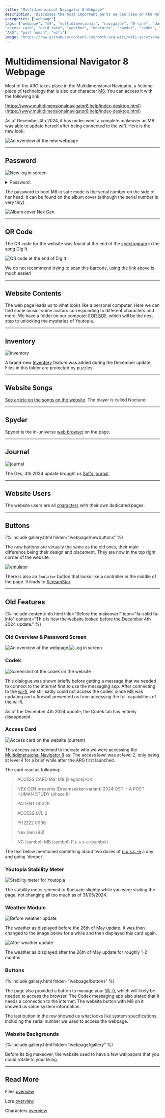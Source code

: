 ```yaml
---
title: "Multidimensional Navigator 8 Webpage"
description: "Discusses the most important parts we can view on the Multidimensional Navigator 8."
categories: ["webpage"]
tags: ["webpage", "m8", "multidimensional", "navigator", "8-line", "dashboard", "backgrounds", 
"access card", "acid rain", "weather", "nocturne", "spyder", "codek", "codec", "nex gen", 
"ARG", "post human", "wifi"]
image: "https://raw.githubusercontent.com/bmth-arg-wiki/wiki-assets/main/webpage/webpage-300x300.png"
---
```


# Multidimensional Navigator 8 Webpage

Most of the ARG takes place in the Multidimensional Navigator, a fictional piece of technology that 
is also our character [M8](m8). You can access it with the following link: 

[https://www.multidimensionalnavigator8.help/index-desktop.html](https://www.multidimensionalnavigator8.help/index-desktop.html)

As of December 4th 2024, it has under-went a complete makeover as M8 was able to update herself after being connected to the [wifi](lore/wifi).
Here is the new look:

![An overview of the new webpage](https://raw.githubusercontent.com/bmth-arg-wiki/wiki-assets/main/webpage/new-interface.png)

***

## Password

![New log in screen](https://raw.githubusercontent.com/bmth-arg-wiki/wiki-assets/main/webpage/new-password-screen.png)

<details class="password">
<summary>Password:</summary> 

93934521

</details>

The password to boot M8 in safe mode is the serial number on the side of her head. 
It can be found on the album cover (although the serial number is very tiny).

![Album cover Nex Gen](https://raw.githubusercontent.com/bmth-arg-wiki/wiki-assets/main/music/ph2/album_cover.png)

***

## QR Code

The QR code for the website was found at the end of the [spectrogram](music/spectrograms) 
in the song DIg It.

![QR code at the end of Dig It](https://raw.githubusercontent.com/bmth-arg-wiki/wiki-assets/main/music/spectrograms/spectrogram_qr.png)

We do not recommend trying to scan this barcode, using the link above is much easier!

***

## Website Contents

The web page leads us to what looks like a personal computer. Here we can find some music, 
some avatars corresponding to different characters and more. 
We have a folder on our computer [FOR SOF](for-sof), 
which will be the next step to unlocking the mysteries of Youtopia.

***

## Inventory

![inventory](https://raw.githubusercontent.com/bmth-arg-wiki/wiki-assets/main/webpage/inventory.png)

A brand-new [Inventory](for-sof/for-sof) feature was added during the December update. 
Files in this folder are protected by puzzles. 

***

## Website Songs

[See article on the songs on the website](music/website-songs). The player is called Noctune.

***

## Spyder

Spyder is the in-universe [web browser](lore/webbrowser) on the page. 

***

## Journal

![journal](https://raw.githubusercontent.com/bmth-arg-wiki/wiki-assets/main/webpage/journal)

The Dec, 4th 2024 update brought us [Sof's journal](lore/journal).

***

## Website Users

The website users are all [characters](characters) with their own dedicated pages.

***

## Buttons

{% include gallery.html folder="webpage/newbuttons" %}

The new buttons are virtually the same as the old ones, their main difference being their design and placement.
They are now in the top right corner of the website.

![emulator](https://raw.githubusercontent.com/bmth-arg-wiki/wiki-assets/main/webpage/emulator)

There is also an `Emulator` button that looks like a controller in the middle of the page.
It leads to [ScreamStar](https://www.scream-star.com/).

***

## Old Features

{% include content/info.html
title="Before the makeover!"
icon="fa-solid fa-info"
content="This is how the website looked before the December 4th 2024 update."
%}

### Old Overview & Password Screen

![An overview of the webpage](https://raw.githubusercontent.com/bmth-arg-wiki/wiki-assets/main/webpage/webpage-overview.png)
![Log in screen](https://raw.githubusercontent.com/bmth-arg-wiki/wiki-assets/main/webpage/Bring-Me-The-Horizon-website-shot.png)

### Codek

![Screenshot of the codek on the website](https://raw.githubusercontent.com/bmth-arg-wiki/wiki-assets/main/webpage/kodek.png)

This dialogue was shown briefly before getting a message that we needed to connect to the 
internet first to use the messaging app. After connecting to the [wi-fi](lore/wifi), we still 
sadly could not access the codek, since M8 was updating and a firewall prevented us from accessing the 
full capabilities of the wi-fi.

As of the December 4th 2024 update, the Codek tab has entirely disappeared.

### Access Card

![Access card on the website (current)](https://raw.githubusercontent.com/bmth-arg-wiki/wiki-assets/main/webpage/access-card2.png)

This access card seemed to indicate who we were accessing the 
[Multidimensional Navigator 8](m8) as.
The access level was at level 2, only being at level 4 for a brief while after 
the ARG first launched.

The card read as following:

> ACCESS CARD MS: M8 [illegible]-OK!
>
> NEX GEN presents [Dreamseeker variant] 2024 OST + A POST HUMAN STUDY (phase II)
>
> PATIENT 00029
>
> ACCESS LVL 2
>
> PH2222 0036
>
> Nex Gen (93)
>
> NG (symbol) MB (symbol) P.u.s.s-e (symbol)

The text below mentioned something about two doses of [p.u.s.s.-e](lore/pusse) a day and 
going 'deeper'.

### Youtopia Stability Meter

![Stability meter for Youtopia](https://raw.githubusercontent.com/bmth-arg-wiki/wiki-assets/main/webpage/youtopia_stability.png)

The stability meter seemed to fluctuate slightly while you were visiting the page, not 
changing all too much as of 31/05/2024.

### Weather Module

![Before weather update](https://raw.githubusercontent.com/bmth-arg-wiki/wiki-assets/main/webpage/weather_2605_old.png)

The weather as displayed before the 26th of May update. It was then 
changed to the image below for a while and then displayed this card again.

![After weather update](https://raw.githubusercontent.com/bmth-arg-wiki/wiki-assets/main/webpage/weather_update_26_05.png)

The weather as displayed after the 26th of May update for roughly 1-2 months.

### Buttons

{% include gallery.html folder="webpage/buttons" %}

The page also provided a button to manage your [Wi-fi](lore/wifi), which will likely be needed to access the browser. 
The Codek messaging app also stated that it needs a connection to the internet. The website button with M8 on it showed us some system information.

The last button in the row showed us what looks like system specifications, including the 
serial number we used to access the webpage.

### Website Backgrounds

{% include gallery.html folder="webpage/gallery" %}

Before its big makeover, the website used to have a few wallpapers that you could rotate to your liking.

***

## Read More

Files [overview](for-sof/for-sof)

Lore [overview](lore/lore)

Characters [overview](characters/characters)